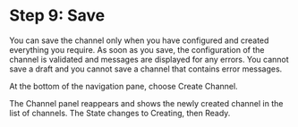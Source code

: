 # Step 9: Save<a name="creating-a-channel-step9"></a>

You can save the channel only when you have configured and created everything you require\. As soon as you save, the configuration of the channel is validated and messages are displayed for any errors\. You cannot save a draft and you cannot save a channel that contains error messages\.

At the bottom of the navigation pane, choose Create Channel\. 

The Channel panel reappears and shows the newly created channel in the list of channels\. The State changes to Creating, then Ready\.